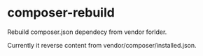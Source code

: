 # composer-rebuild
Rebuild composer.json dependecy from vendor forlder.

Currently it reverse content from vendor/composer/installed.json.
